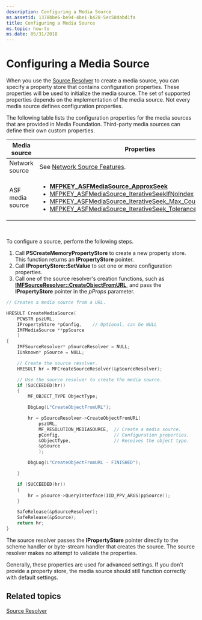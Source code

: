 ```yaml
---
description: Configuring a Media Source
ms.assetid: 1378bbe6-be94-4be1-b428-5ec58dabd1fa
title: Configuring a Media Source
ms.topic: how-to
ms.date: 05/31/2018
---
```


# Configuring a Media Source

When you use the [Source Resolver](source-resolver.md) to create a media source, you can specify a property store that contains configuration properties. These properties will be used to initialize the media source. The set of supported properties depends on the implementation of the media source. Not every media source defines configuration properties.

The following table lists the configuration properties for the media sources that are provided in Media Foundation. Third-party media sources can define their own custom properties.




| Media source | Properties | 
|--------------|------------|
| Network source | See <a href="network-source-features.md">Network Source Features</a>. | 
| ASF media source | <ul><li><a href="mfpkey-asfmediasource-approxseek-property.md"><strong>MFPKEY_ASFMediaSource_ApproxSeek</strong></a></li><li><a href="mfpkey-asfmediasource-iterativeseekifnoindex.md">MFPKEY_ASFMediaSource_IterativeSeekIfNoIndex</a></li><li><a href="mfpkey-asfmediasource-iterativeseek-max-count.md">MFPKEY_ASFMediaSource_IterativeSeek_Max_Count</a></li><li><a href="mfpkey-asfmediasource-iterativeseek-tolerance-in-millisecond.md">MFPKEY_ASFMediaSource_IterativeSeek_Tolerance_In_MilliSecond</a></li></ul> | 




 

To configure a source, perform the following steps.

1.  Call **PSCreateMemoryPropertyStore** to create a new property store. This function returns an **IPropertyStore** pointer.
2.  Call **IPropertyStore::SetValue** to set one or more configuration properties.
3.  Call one of the source resolver's creation functions, such as [**IMFSourceResolver::CreateObjectFromURL**](/windows/desktop/api/mfidl/nf-mfidl-imfsourceresolver-createobjectfromurl), and pass the **IPropertyStore** pointer in the *pProps* parameter.


```C++
// Creates a media source from a URL.

HRESULT CreateMediaSource(
    PCWSTR pszURL, 
    IPropertyStore *pConfig,    // Optional, can be NULL
    IMFMediaSource **ppSource
    )
{
    IMFSourceResolver* pSourceResolver = NULL;
    IUnknown* pSource = NULL;

    // Create the source resolver.
    HRESULT hr = MFCreateSourceResolver(&pSourceResolver);

    // Use the source resolver to create the media source.
    if (SUCCEEDED(hr))
    {
        MF_OBJECT_TYPE ObjectType;

        DbgLog(L"CreateObjectFromURL");

        hr = pSourceResolver->CreateObjectFromURL(
            pszURL,                     
            MF_RESOLUTION_MEDIASOURCE,  // Create a media source.
            pConfig,                    // Configuration properties.
            &ObjectType,                // Receives the object type. 
            &pSource            
            );

        DbgLog(L"CreateObjectFromURL - FINISHED");

    }

    if (SUCCEEDED(hr))
    {
        hr = pSource->QueryInterface(IID_PPV_ARGS(ppSource));
    }

    SafeRelease(&pSourceResolver);
    SafeRelease(&pSource);
    return hr;
}
```



The source resolver passes the **IPropertyStore** pointer directly to the scheme handler or byte-stream handler that creates the source. The source resolver makes no attempt to validate the properties.

Generally, these properties are used for advanced settings. If you don't provide a property store, the media source should still function correctly with default settings.

## Related topics

<dl> <dt>

[Source Resolver](source-resolver.md)
</dt> </dl>

 

 



